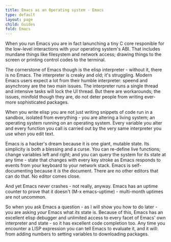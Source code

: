 ```yaml
---
title: Emacs as an Operating system - Emacs
type: default
layout: page
child: Guides
fold: Emacs
---
```


When you run Emacs you are in fact lanunching a tiny C core responible for the
low-level interactions with your operating system's ABI. That includes mundane
things like filesystem and network access; drawing things to the screen or
printing control codes to the terminal.

The cornerstone of Emacs though is the elisp interpreter - without it, there is
no Emacs. The interpreter is creaky and old; it's struggling. Modern Emacs users
expect a lot from their humble interpreter: speend and asynchrony are the two
main issues. The interpreter runs a single thread and intensive tasks will lock
the UI thread. But there are workarounds; the issues, minifold though they are,
do not deter people from writing ever-more sophisticated packages.

When you write elisp you are not just writing snippets of code run in a sandbox,
isolated from everything - you are altering a living system; an operating system
running on an operating system. Every variable you alter and every function you
call is carried out by the very same interpreter you use when you edit text.

Emacs is a hacker's dream because it is one giant, mutable state. Its simplicity
is both a blessing and a curse. You can re-define live functions; change
variables left and right; and you can query the system for its state at any time
\- state that changes with every key stroke as Emacs responds to events from
your keyboard to your network stack. Emacs is self-documenting because it _is_
the document. There are no other editors that can do that. No editor comes
close.

And yet Emacs never crashes - not really, anyway. Emacs has an uptime counter to
prove that it doesn't (M-x emacs-uptime) - multi-month uptimes are not uncommon.

So when you ask Emacs a question - as I will show you how to do later - you are
asking _your_ Emacs what _its_ state is. Because of this, Emacs has an excellent
elisp debugger and unlimited access to every facet of Emacs' own interpreter and
state - so it has excellent code completion too. Any time you encounter a LISP
expression you can tell Emacs to evaluate it, and it will: from adding numbers
to setting variables to downloading packages.
